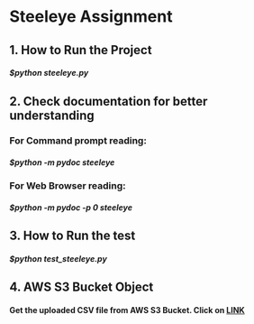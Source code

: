 # Steeleye Assignment
 
## 1. How to Run the Project

#####  $python steeleye.py

## 2. Check documentation for better understanding

###   For Command prompt reading:
#####  $python -m pydoc steeleye

###   For Web Browser reading:
#####  $python -m pydoc -p 0 steeleye


## 3. How to Run the test

#####  $python test_steeleye.py


## 4. AWS S3 Bucket Object

####   Get the uploaded CSV file from AWS S3 Bucket. Click on [LINK](https://steeleye03.s3.us-east-1.amazonaws.com/steeleye.csv?response-content-disposition=inline&X-Amz-Security-Token=IQoJb3JpZ2luX2VjEH4aCmFwLXNvdXRoLTEiSDBGAiEA9l%2BM1kBr613av%2BhQajMFBaUFT5HOoszKELd9mnzdMKsCIQDQHdbdwf4zmxObAqUIEOoQ7QxeFYF52SfoyjuxS%2FHWLyrtAgjn%2F%2F%2F%2F%2F%2F%2F%2F%2F%2F8BEAAaDDQ5MDY5Nzg5NjcwNyIMzNq2dhROPplUXuMyKsECPMAxyCyd3pTwtMCSa4HgsbJqf7Tcs%2FbhFdC96iUjdJlSFGZxM44MOLi1%2FFDXQcx6l0KH8KA7eoo%2F2SB2NeDnahcCuADowG0tjA1gQ0eh8OGCkwAxfitFbxfg%2FDKfZy7y%2F7RhinNNTND5Xpfm%2FHzFrZlLyRnPdfJBmugciKNh5gSEIKKaBQLw%2FmkG1G1mJH3%2FCs%2BFJ9%2BQSBu%2FSjA1p10uhMICgUSh%2BHqDL5Jhb7tmDu92F4XTTsrJIvCa75DqSWi%2FeXBfCxlrjWcWOxWSh9Dn7yqY1OJFnp8YhUSCMWq3%2BkWeGvoH9smwTFk1fLISH%2Fm8ZXrrf1SuirlbafaBLKosUjj4nLPY1IKcJQONmEFYK026Cq%2BU5csS2abm8gCTKHuf5ojJB3P%2BU2IGJXZt37oDBHRZMARnNCAjo3h7LTcsOKzkML%2BmppEGOrICcp8vJ8eW2k5VrUPNYwl3gYPHpDkDVxM7vQ5fk1VE%2BE%2Flq2Fu755LOVwutNy08Fa3GGwsw5JV7XWeHVI084CX6Z1WxHgO68ygjfknXjlHRM4iQi3wQlF8KZAZe7g6VjPw9Goq4LBDs41SqzqLTCyH%2FDzw1JEprJEAfw2hrV0o6f6%2BKfp2RaAxHbknoKjptq9NGX39C%2FLHGZVThfqu426nl95DzkcY4Ex%2FFf43jRZZ5cbfGNt8LZS4CO%2FouNuThrEDvpMvkIZPqLZPt9Ys05mNmQcNig41bk4szy%2F3o0Avl2YE31ntE0qcF9QOx6LqpAKsYFqoOtZlP5WPt335vP2WkgiEAO3wvQIZuz5VZaUJBkzItbmFOqzgPOImQmHxj%2FhRZbSj2n4ZflVkiqJv8WFhzwsW&X-Amz-Algorithm=AWS4-HMAC-SHA256&X-Amz-Date=20220310T162356Z&X-Amz-SignedHeaders=host&X-Amz-Expires=604800&X-Amz-Credential=ASIAXEP67WMBWRDDSMEI%2F20220310%2Fus-east-1%2Fs3%2Faws4_request&X-Amz-Signature=8f22e90cd28acfc1570cc518b1b5b7a303b268d6d6e45f8ae264316435bafa03)